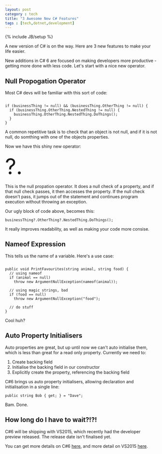 ```yaml
---
layout: post
category : tech
title: "3 Awesome New C# Features"
tags : [tech,dotnet,development]
---
```

{% include JB/setup %}

A new version of C# is on the way. Here are 3 new features to make your life easier.

<!--more-->

New additions in C# 6 are focused on making developers more productive - getting more done with less code. Let's start with a nice new operator.

## Null Propogation Operator

Most C# devs will be familiar with this sort of code:

<pre class="line-numbers"><code class="language-csharp">
if (businessThing != null) && (businessThing.OtherThing != null) {
  if (businessThing.OtherThing.NestedThing != null) {
    businessThing.OtherThing.NestedThing.DoThings();
  }
}
</code></pre>

A common repetitive task is to check that an object is not null, and if it is not null, do somthing with one of the objects properties.

Now we have this shiny new operator:

<div style="font-size:72px">?.</div>

This is the null propation operator. It does a null check of a property, and if that null check passes, it then accesses the property. If the null check doesn't pass, it jumps out of the statement and continues program execution without throwing an exception.

Our ugly block of code above, becomes this:

<pre class="line-numbers"><code class="language-csharp">businessThing?.OtherThing?.NestedThing.DoThings();</code></pre>

It really improves readability, as well as making your code more consise.

## Nameof Expression

This tells us the name of a variable. Here's a use case:

<pre class="line-numbers"><code class="language-csharp">
public void PrintFavourites(string animal, string food) {
  // using nameof
  if (animal == null)
    throw new ArgumentNullException(nameof(animal));

  // using magic strings, bad
  if (food == null)
    throw new ArgumentNullException("food");

  // do stuff
}  
</code></pre>

Cool huh?

## Auto Property Initialisers

Auto properties are great, but up until now we can't auto initialise them, which is less than great for a read only property. Currently we need to:

1. Create backing field
2. Initialise the backing field in our constructor
3. Explicitly create the property, referencing the backing field

C#6 brings us auto property initialisers, allowing declaration and initialisation in a single line:

<pre class="line-numbers"><code class="language-csharp">public string Bob { get; } = "Dave";</code></pre>

Bam. Done.

## How long do I have to wait?!?!

C#6 will be shipping with VS2015, which recently had the developer preview released. The release date isn't finalised yet.

You can get more details on C#6 [here](http://msdn.microsoft.com/en-us/magazine/dn802602.aspx), and more detail on VS2015 [here](http://www.visualstudio.com/en-us/news/vs2015-preview-vs.aspx).
